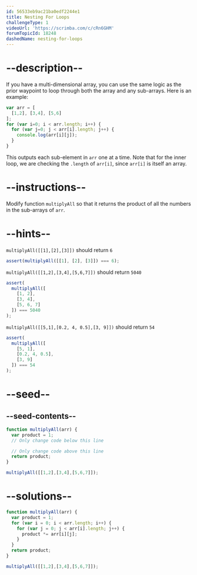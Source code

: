 ```yaml
---
id: 56533eb9ac21ba0edf2244e1
title: Nesting For Loops
challengeType: 1
videoUrl: 'https://scrimba.com/c/cRn6GHM'
forumTopicId: 18248
dashedName: nesting-for-loops
---
```


# --description--

If you have a multi-dimensional array, you can use the same logic as the prior waypoint to loop through both the array and any sub-arrays. Here is an example:

```js
var arr = [
  [1,2], [3,4], [5,6]
];
for (var i=0; i < arr.length; i++) {
  for (var j=0; j < arr[i].length; j++) {
    console.log(arr[i][j]);
  }
}
```

This outputs each sub-element in `arr` one at a time. Note that for the inner loop, we are checking the `.length` of `arr[i]`, since `arr[i]` is itself an array.

# --instructions--

Modify function `multiplyAll` so that it returns the product of all the numbers in the sub-arrays of `arr`.

# --hints--

`multiplyAll([[1],[2],[3]])` should return `6`

```js
assert(multiplyAll([[1], [2], [3]]) === 6);
```

`multiplyAll([[1,2],[3,4],[5,6,7]])` should return `5040`

```js
assert(
  multiplyAll([
    [1, 2],
    [3, 4],
    [5, 6, 7]
  ]) === 5040
);
```

`multiplyAll([[5,1],[0.2, 4, 0.5],[3, 9]])` should return `54`

```js
assert(
  multiplyAll([
    [5, 1],
    [0.2, 4, 0.5],
    [3, 9]
  ]) === 54
);
```

# --seed--

## --seed-contents--

```js
function multiplyAll(arr) {
  var product = 1;
  // Only change code below this line

  // Only change code above this line
  return product;
}

multiplyAll([[1,2],[3,4],[5,6,7]]);
```

# --solutions--

```js
function multiplyAll(arr) {
  var product = 1;
  for (var i = 0; i < arr.length; i++) {
    for (var j = 0; j < arr[i].length; j++) {
      product *= arr[i][j];
    }
  }
  return product;
}

multiplyAll([[1,2],[3,4],[5,6,7]]);
```